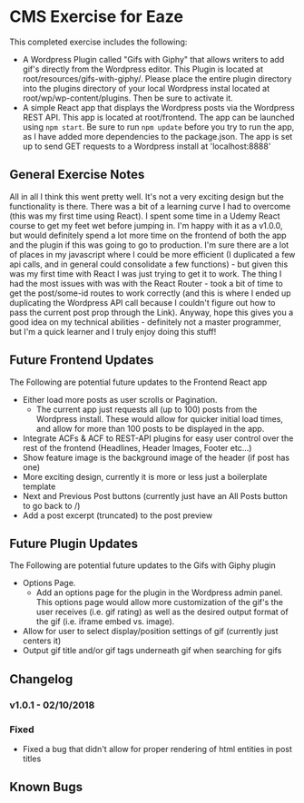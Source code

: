 # CMS Exercise for Eaze
This completed exercise includes the following:
- A Wordpress Plugin called "Gifs with Giphy" that allows writers to add gif's directly from the Wordpress editor. This Plugin is located at root/resources/gifs-with-giphy/. Please place the entire plugin directory into the plugins directory of your local Wordpress instal located at root/wp/wp-content/plugins. Then be sure to activate it.
- A simple React app that displays the Wordpress posts via the Wordpress REST API. This app is located at root/frontend. The app can be launched using `npm start`. Be sure to run `npm update` before you try to run the app, as I have added more dependencies to the package.json. The app is set up to send GET requests to a Wordpress install at 'localhost:8888'

## General Exercise Notes
All in all I think this went pretty well. It's not a very exciting design but the functionality is there. There was a bit of a learning curve I had to overcome (this was my first time using React). I spent some time in a Udemy React course to get my feet wet before jumping in. I'm happy with it as a v1.0.0, but would definitely spend a lot more time on the frontend of both the app and the plugin if this was going to go to production. I'm sure there are a lot of places in my javascript where I could be more efficient (I duplicated a few api calls, and in general could consolidate a few functions) - but given this was my first time with React I was just trying to get it to work. The thing I had the most issues with was with the React Router - took a bit of time to get the post/some-id routes to work correctly (and this is where I ended up duplicating the Wordpress API call because I couldn't figure out how to pass the current post prop through the Link). Anyway, hope this gives you a good idea on my technical abilities - definitely not a master programmer, but I'm a quick learner and I truly enjoy doing this stuff!

## Future Frontend Updates
The Following are potential future updates to the Frontend React app
- Either load more posts as user scrolls or Pagination.
  - The current app just requests all (up to 100) posts from the Wordpress install. These would allow for quicker initial load times, and allow for more than 100 posts to be displayed in the app.
- Integrate ACFs & ACF to REST-API plugins for easy user control over the rest of the frontend (Headlines, Header Images, Footer etc...)
- Show feature image is the background image of the header (if post has one)
- More exciting design, currently it is more or less just a boilerplate template
- Next and Previous Post buttons (currently just have an All Posts button to go back to /)
- Add a post excerpt (truncated) to the post preview

## Future Plugin Updates
The Following are potential future updates to the Gifs with Giphy plugin
- Options Page.
  - Add an options page for the plugin in the Wordpress admin panel. This options page would allow more customization of the gif's the user receives (i.e. gif rating) as well as the desired output format of the gif (i.e. iframe embed vs. image).
- Allow for user to select display/position settings of gif (currently just centers it)
- Output gif title and/or gif tags underneath gif when searching for gifs

## Changelog
### v1.0.1 - 02/10/2018
### Fixed
- Fixed a bug that didn't allow for proper rendering of html entities in post titles

## Known Bugs
